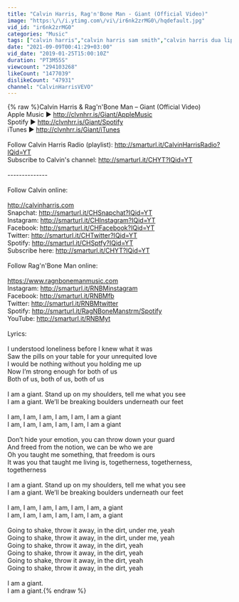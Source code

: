 ```yaml
---
title: "Calvin Harris, Rag'n'Bone Man - Giant (Official Video)"
image: "https:\/\/i.ytimg.com\/vi\/ir6nk2zrMG0\/hqdefault.jpg"
vid_id: "ir6nk2zrMG0"
categories: "Music"
tags: ["calvin harris","calvin harris sam smith","calvin harris dua lipa"]
date: "2021-09-09T00:41:29+03:00"
vid_date: "2019-01-25T15:00:10Z"
duration: "PT3M55S"
viewcount: "294103268"
likeCount: "1477039"
dislikeCount: "47931"
channel: "CalvinHarrisVEVO"
---
```

{% raw %}Calvin Harris &amp; Rag'n'Bone Man – Giant (Official Video)<br />Apple Music ▶️ <a rel="nofollow" target="blank" href="http://clvnhrr.is/Giant/AppleMusic">http://clvnhrr.is/Giant/AppleMusic</a><br />Spotify ▶️ <a rel="nofollow" target="blank" href="http://clvnhrr.is/Giant/Spotify">http://clvnhrr.is/Giant/Spotify</a><br />iTunes ▶️ <a rel="nofollow" target="blank" href="http://clvnhrr.is/Giant/iTunes">http://clvnhrr.is/Giant/iTunes</a><br /> <br />Follow Calvin Harris Radio (playlist): <a rel="nofollow" target="blank" href="http://smarturl.it/CalvinHarrisRadio?IQid=YT">http://smarturl.it/CalvinHarrisRadio?IQid=YT</a><br />Subscribe to Calvin's channel: <a rel="nofollow" target="blank" href="http://smarturl.it/CHYT?IQid=YT">http://smarturl.it/CHYT?IQid=YT</a><br /> <br />--------------<br /><br />Follow Calvin online: <br /> <br /><a rel="nofollow" target="blank" href="http://calvinharris.com">http://calvinharris.com</a><br />Snapchat: <a rel="nofollow" target="blank" href="http://smarturl.it/CHSnapchat?IQid=YT">http://smarturl.it/CHSnapchat?IQid=YT</a><br />Instagram: <a rel="nofollow" target="blank" href="http://smarturl.it/CHInstagram?IQid=YT">http://smarturl.it/CHInstagram?IQid=YT</a>          <br />Facebook: <a rel="nofollow" target="blank" href="http://smarturl.it/CHFacebook?IQid=YT">http://smarturl.it/CHFacebook?IQid=YT</a>    <br />Twitter: <a rel="nofollow" target="blank" href="http://smarturl.it/CHTwitter?IQid=YT">http://smarturl.it/CHTwitter?IQid=YT</a><br />Spotify: <a rel="nofollow" target="blank" href="http://smarturl.it/CHSptfy?IQid=YT">http://smarturl.it/CHSptfy?IQid=YT</a><br />Subscribe here: <a rel="nofollow" target="blank" href="http://smarturl.it/CHYT?IQid=YT">http://smarturl.it/CHYT?IQid=YT</a><br /> <br />Follow Rag'n'Bone Man online:<br /> <br /><a rel="nofollow" target="blank" href="https://www.ragnbonemanmusic.com">https://www.ragnbonemanmusic.com</a><br />Instagram: <a rel="nofollow" target="blank" href="http://smarturl.it/RNBMinstagram">http://smarturl.it/RNBMinstagram</a><br />Facebook: <a rel="nofollow" target="blank" href="http://smarturl.it/RNBMfb">http://smarturl.it/RNBMfb</a><br />Twitter: <a rel="nofollow" target="blank" href="http://smarturl.it/RNBMtwitter">http://smarturl.it/RNBMtwitter</a><br />Spotify: <a rel="nofollow" target="blank" href="http://smarturl.it/RagNBoneManstrm/Spotify">http://smarturl.it/RagNBoneManstrm/Spotify</a><br />YouTube: <a rel="nofollow" target="blank" href="http://smarturl.it/RNBMyt">http://smarturl.it/RNBMyt</a><br /> <br />Lyrics:<br /> <br />I understood loneliness before I knew what it was<br />Saw the pills on your table for your unrequited love<br />I would be nothing without you holding me up<br />Now I’m strong enough for both of us<br />Both of us, both of us, both of us<br /> <br />I am a giant. Stand up on my shoulders, tell me what you see<br />I am a giant. We’ll be breaking boulders underneath our feet<br /> <br />I am, I am, I am, I am, I am, I am a giant<br />I am, I am, I am, I am, I am, I am a giant<br /> <br />Don’t hide your emotion, you can throw down your guard<br />And freed from the notion, we can be who we are<br />Oh you taught me something, that freedom is ours<br />It was you that taught me living is, togetherness, togetherness, togetherness<br /> <br />I am a giant. Stand up on my shoulders, tell me what you see<br />I am a giant. We’ll be breaking boulders underneath our feet<br /> <br />I am, I am, I am, I am, I am, I am, a giant<br />I am, I am, I am, I am, I am, I am, a giant<br /> <br />Going to shake, throw it away, in the dirt, under me, yeah<br />Going to shake, throw it away, in the dirt, under me, yeah<br />Going to shake, throw it away, in the dirt, yeah<br />Going to shake, throw it away, in the dirt, yeah<br />Going to shake, throw it away, in the dirt, yeah<br />Going to shake, throw it away, in the dirt, yeah<br /> <br />I am a giant.<br />I am a giant.{% endraw %}
